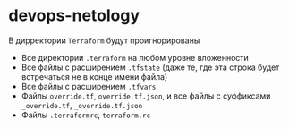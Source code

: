 # devops-netology
В дирректории `Terraform` будут проигнорированы
- Все директории `.terraform` на любом уровне вложенности
- Все файлы с расширением `.tfstate` (даже те, где эта строка будет встречаться не в конце имени файла)
- Все файлы с расширением `.tfvars`
- Файлы `override.tf`, `override.tf.json`, и все файлы с суффиксами `_override.tf`, `_override.tf.json`
- Файлы `.terraformrc`, `terraform.rc`
